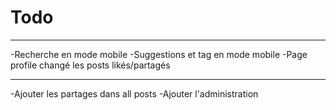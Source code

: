 # Todo

---

-Recherche en mode mobile
-Suggestions et tag en mode mobile
-Page profile changé les posts likés/partagés

---

-Ajouter les partages dans all posts
-Ajouter l'administration
